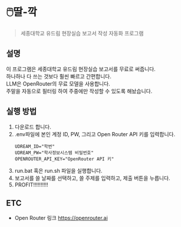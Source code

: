 # 🖱️딸-깍
> 세종대학교 유드림 현장실습 보고서 작성 자동화 프로그램

## 설명
이 프로그램은 세종대학교 유드림 현장실습 보고서를 무료로 써줍니다.\
하나하나 다 쓰는 것보다 훨씬 빠르고 간편합니다.\
LLM은 OpenRouter의 무료 모델을 사용합니다.\
주말을 자동으로 필터링 하여 주중에만 작성할 수 있도록 해놨습니다.

## 실행 방법
1. 다운로드 합니다.
2. .env파일에 본인 계정 ID, PW, 그리고 Open Router API 키를 입력합니다.
   ```
   UDREAM_ID="학번"
   UDREAM_PW="학사정보시스템 비밀번호"
   OPENROUTER_API_KEY="OpenRouter API 키"
   ```
4. run.bat 혹은 run.sh 파일을 실행합니다.
5. 보고서를 쓸 날짜를 선택하고, 쓸 주제를 입력하고, 제출 버튼을 누릅니다.
6. PROFIT!!!!!!!!!!

## ETC
- Open Router 링크
https://openrouter.ai
